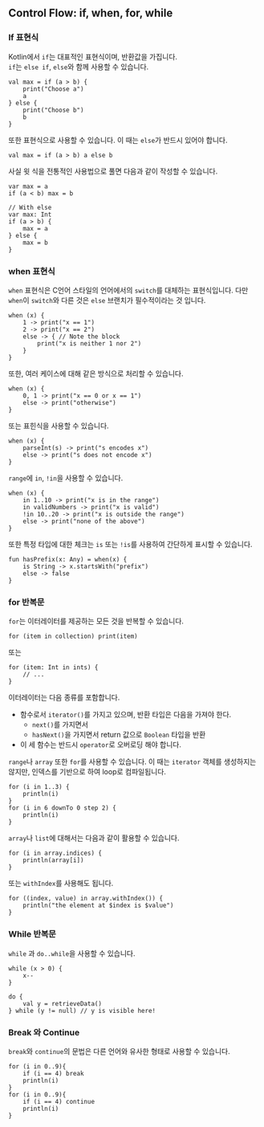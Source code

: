## Control Flow: if, when, for, while

### If 표현식

Kotlin에서 `if`는 대표적인 표현식이며, 반환값을 가집니다.  
`if`는 `else if`, `else`와 함께 사용할 수 있습니다. 

```
val max = if (a > b) {
    print("Choose a")
    a
} else {
    print("Choose b")
    b
}
```

또한 표현식으로 사용할 수 있습니다. 이 때는 `else`가 반드시 있어야 합니다.

```
val max = if (a > b) a else b
```

사실 윗 식을 전통적인 사용법으로 풀면 다음과 같이 작성할 수 있습니다.

```
var max = a 
if (a < b) max = b

// With else 
var max: Int
if (a > b) {
    max = a
} else {
    max = b
}
```


### when 표현식

`when` 표현식은 C언어 스타일의 언어에서의 `switch`를 대체하는 표현식입니다.
다만 `when`이 `switch`와 다른 것은 `else` 브랜치가 필수적이라는 것 입니다.

```
when (x) {
    1 -> print("x == 1")
    2 -> print("x == 2")
    else -> { // Note the block
        print("x is neither 1 nor 2")
    }
}
```

또한, 여러 케이스에 대해 같은 방식으로 처리할 수 있습니다.
```
when (x) {
    0, 1 -> print("x == 0 or x == 1")
    else -> print("otherwise")
}
```

또는 표힌식을 사용할 수 있습니다.

```
when (x) {
    parseInt(s) -> print("s encodes x")
    else -> print("s does not encode x")
}
```

`range`에 `in`, `!in`을 사용할 수 있습니다.

```
when (x) {
    in 1..10 -> print("x is in the range")
    in validNumbers -> print("x is valid")
    !in 10..20 -> print("x is outside the range")
    else -> print("none of the above")
}
```

또한 특정 타입에 대한 체크는 `is` 또는 `!is`를 사용하여 간단하게 표시할 수 있습니다.

```
fun hasPrefix(x: Any) = when(x) {
    is String -> x.startsWith("prefix")
    else -> false
}
```


### for 반복문

`for`는 이터레이터를 제공하는 모든 것을 반복할 수 있습니다.

```
for (item in collection) print(item)
```

또는

```
for (item: Int in ints) {
    // ...
}
```

이터레이터는 다음 종류를 포함합니다.

- 함수로서 `iterator()`를 가지고 있으며, 반환 타입은 다음을 가져야 한다.
    - `next()`를 가지면서
    - `hasNext()`을 가지면서 return 값으로 `Boolean` 타입을 반환
- 이 세 함수는 반드시 `operator`로 오버로딩 해야 합니다.


`range`나 `array` 또한 `for`를 사용할 수 있습니다.
이 때는 `iterator` 객체를 생성하지는 않지만, 인덱스를 기반으로 하여 loop로 컴파일됩니다.

```
for (i in 1..3) {
    println(i)
}
for (i in 6 downTo 0 step 2) {
    println(i)
}
```

`array`나 `list`에 대해서는 다음과 같이 활용할 수 있습니다.

```
for (i in array.indices) {
    println(array[i])
}
```

또는 `withIndex`를 사용해도 됩니다.

```
for ((index, value) in array.withIndex()) {
    println("the element at $index is $value")
}
```


### While 반복문

`while` 과 `do..while`을 사용할 수 있습니다.

```
while (x > 0) {
    x--
}

do {
    val y = retrieveData()
} while (y != null) // y is visible here!
```

### Break 와 Continue

`break`와 `continue`의 문법은 다른 언어와 유사한 형태로 사용할 수 있습니다.

```
for (i in 0..9){
    if (i == 4) break
    println(i)
}
for (i in 0..9){
    if (i == 4) continue
    println(i)
}
```